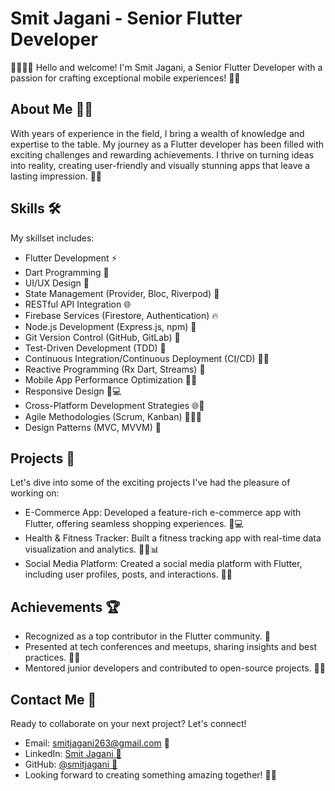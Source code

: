 # Smit Jagani - Senior Flutter Developer
👨‍💻🌟🚀 Hello and welcome! I'm Smit Jagani, a Senior Flutter Developer with a passion for crafting exceptional mobile experiences! 📱💡

## About Me 🙋‍♂️
With years of experience in the field, I bring a wealth of knowledge and expertise to the table. My journey as a Flutter developer has been filled with exciting challenges and rewarding achievements. I thrive on turning ideas into reality, creating user-friendly and visually stunning apps that leave a lasting impression. 💪🎨

## Skills 🛠️
My skillset includes:

- Flutter Development ⚡
- Dart Programming 🎯
- UI/UX Design 🎨
- State Management (Provider, Bloc, Riverpod) 🔗
- RESTful API Integration 🌐
- Firebase Services (Firestore, Authentication) 🔥
- Node.js Development (Express.js, npm) 🚀
- Git Version Control (GitHub, GitLab) 🔄
- Test-Driven Development (TDD) 🧪
- Continuous Integration/Continuous Deployment (CI/CD) 🔄🚀
- Reactive Programming (Rx Dart, Streams) 🔄
- Mobile App Performance Optimization 🚀💨
- Responsive Design 📱💻
- Cross-Platform Development Strategies 🌐📱
- Agile Methodologies (Scrum, Kanban) 🏃‍♂️🔄
- Design Patterns (MVC, MVVM) 📐

## Projects 🚀
Let's dive into some of the exciting projects I've had the pleasure of working on:

- E-Commerce App: Developed a feature-rich e-commerce app with Flutter, offering seamless shopping experiences. 🛒💻
- Health & Fitness Tracker: Built a fitness tracking app with real-time data visualization and analytics. 🏋️‍♂️📊
- Social Media Platform: Created a social media platform with Flutter, including user profiles, posts, and interactions. 📱🌐

## Achievements 🏆
- Recognized as a top contributor in the Flutter community. 👑
- Presented at tech conferences and meetups, sharing insights and best practices. 🎤✨
- Mentored junior developers and contributed to open-source projects. 🌟🤝

## Contact Me 📧
Ready to collaborate on your next project? Let's connect!

- Email: smitjagani263@gmail.com 📩
- LinkedIn: [Smit Jagani 🔗](https://www.linkedin.com/in/smitjagani)
- GitHub: [@smitjagani 🐙](https://github.com/smitjagani)
- Looking forward to creating something amazing together! 🚀🌟
